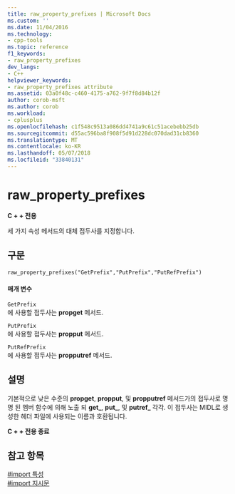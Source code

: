 ```yaml
---
title: raw_property_prefixes | Microsoft Docs
ms.custom: ''
ms.date: 11/04/2016
ms.technology:
- cpp-tools
ms.topic: reference
f1_keywords:
- raw_property_prefixes
dev_langs:
- C++
helpviewer_keywords:
- raw_property_prefixes attribute
ms.assetid: 03a0f48c-c460-4175-a762-9f7f8d84b12f
author: corob-msft
ms.author: corob
ms.workload:
- cplusplus
ms.openlocfilehash: c1f548c9513a086dd4741a9c61c51acebebb25db
ms.sourcegitcommit: d55ac596ba8f908f5d91d228dc070dad31cb8360
ms.translationtype: MT
ms.contentlocale: ko-KR
ms.lasthandoff: 05/07/2018
ms.locfileid: "33840131"
---
```

# <a name="rawpropertyprefixes"></a>raw_property_prefixes
**C + + 전용**  
  
 세 가지 속성 메서드의 대체 접두사를 지정합니다.  
  
## <a name="syntax"></a>구문  
  
```  
raw_property_prefixes("GetPrefix","PutPrefix","PutRefPrefix")  
```  
  
#### <a name="parameters"></a>매개 변수  
 `GetPrefix`  
 에 사용할 접두사는 **propget** 메서드.  
  
 `PutPrefix`  
 에 사용할 접두사는 **propput** 메서드.  
  
 `PutRefPrefix`  
 에 사용할 접두사는 **propputref** 메서드.  
  
## <a name="remarks"></a>설명  
 기본적으로 낮은 수준의 **propget**, **propput**, 및 **propputref** 메서드가의 접두사로 명명 된 멤버 함수에 의해 노출 되 **get_**, **put_**, 및 **putref_** 각각. 이 접두사는 MIDL로 생성한 헤더 파일에 사용되는 이름과 호환됩니다.  
  
 **C + + 전용 종료**  
  
## <a name="see-also"></a>참고 항목  
 [#import 특성](../preprocessor/hash-import-attributes-cpp.md)   
 [#import 지시문](../preprocessor/hash-import-directive-cpp.md)